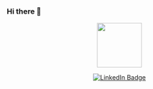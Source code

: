 ### Hi there 👋

<p align="center"><img src="https://images.app.goo.gl/gVZK6CvhDHnjNqYQA" width="100"/></p>
<p align="center">
<a href="https://www.linkedin.com/in/yogadharshan-c-610370233/"><img src="https://img.shields.io/badge/LinkedIn-blue?style=for-the-badge&logo=linkedin&logoColor=white" alt="LinkedIn Badge"></a>
</p>
<!--
**Yogadharshan/Yogadharshan** is a ✨ _special_ ✨ repository because its `README.md` (this file) appears on your GitHub profile.

Here are some ideas to get you started:


- 🔭 I’m currently working on a Youtube Video Downloader
- 🌱 I’m currently learning Automating with Python
- 👯 I’m looking to collaborate on Automating with Python
- 🤔 I’m looking for help with Web Scraping
- 💬 Ask me about Web scraping and Python
- 📫 How to reach me: 
- 😄 Pronouns: ...
- ⚡ Fun fact: ...
-->
